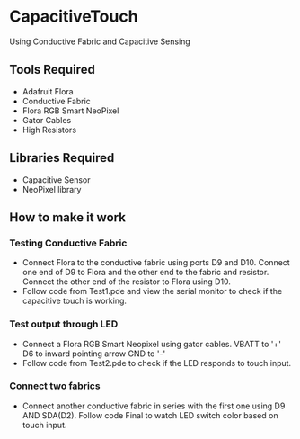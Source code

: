# CapacitiveTouch
Using Conductive Fabric and Capacitive Sensing

## Tools Required
- Adafruit Flora
- Conductive Fabric
- Flora RGB Smart NeoPixel
- Gator Cables
- High Resistors

## Libraries Required
- Capacitive Sensor
- NeoPixel library


## How to make it work
### Testing Conductive Fabric
- Connect Flora to the conductive fabric using ports D9 and D10. Connect one end of D9 to Flora and the other end to the fabric and resistor. Connect the other end of the resistor to Flora using D10. 
- Follow code from Test1.pde and view the serial monitor to check if the capacitive touch is working.


### Test output through LED
- Connect a Flora RGB Smart Neopixel using gator cables. 
 VBATT to '+'
 D6 to inward pointing arrow
 GND to '-'
- Follow code from Test2.pde to check if the LED responds to touch input.

### Connect two fabrics
- Connect another conductive fabric in series with the first one using D9 AND SDA(D2). Follow code Final to watch LED switch color based on touch input.

